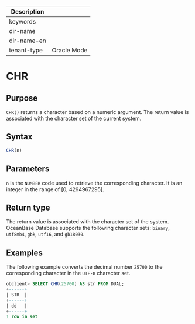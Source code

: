 | Description   |                 |
|---------------|-----------------|
| keywords      |                 |
| dir-name      |                 |
| dir-name-en   |                 |
| tenant-type   | Oracle Mode     |

# CHR

## Purpose

`CHR()` returns a character based on a numeric argument. The return value is associated with the character set of the current system.

## Syntax

```sql
CHR(n)
```

## Parameters

`n` is the `NUMBER` code used to retrieve the corresponding character. It is an integer in the range of \[0, 4294967295\].

## Return type

The return value is associated with the character set of the system. OceanBase Database supports the following character sets: `binary`, `utf8mb4`, `gbk`, `utf16`, and `gb18030`.

## Examples

The following example converts the decimal number `25700` to the corresponding character in the `UTF-8` character set.

```sql
obclient> SELECT CHR(25700) AS str FROM DUAL;
+------+
| STR  |
+------+
| dd   |
+------+
1 row in set
```
